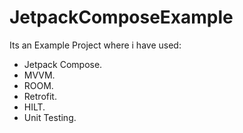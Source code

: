# JetpackComposeExample
Its an Example Project where i have used:
- Jetpack Compose.
- MVVM.
- ROOM.
- Retrofit.
- HILT.
- Unit Testing.

